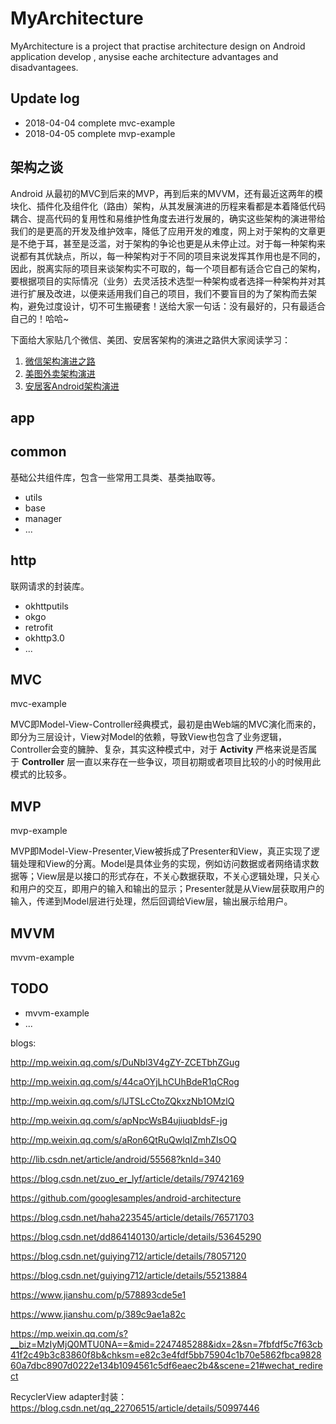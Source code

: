 # MyArchitecture

MyArchitecture is a project that practise architecture design on Android application develop , anysise eache architecture advantages and disadvantagees.

## Update log

 - 2018-04-04 complete mvc-example
 - 2018-04-05 complete mvp-example

## 架构之谈

Android 从最初的MVC到后来的MVP，再到后来的MVVM，还有最近这两年的模块化、插件化及组件化（路由）架构，从其发展演进的历程来看都是本着降低代码耦合、提高代码的复用性和易维护性角度去进行发展的，确实这些架构的演进带给我们的是更高的开发及维护效率，降低了应用开发的难度，网上对于架构的文章更是不绝于耳，甚至是泛滥，对于架构的争论也更是从未停止过。对于每一种架构来说都有其优缺点，所以，每一种架构对于不同的项目来说发挥其作用也是不同的，因此，脱离实际的项目来谈架构实不可取的，每一个项目都有适合它自己的架构，要根据项目的实际情况（业务）去灵活技术选型一种架构或者选择一种架构并对其进行扩展及改进，以便来适用我们自己的项目，我们不要盲目的为了架构而去架构，避免过度设计，切不可生搬硬套！送给大家一句话：没有最好的，只有最适合自己的！哈哈~

下面给大家贴几个微信、美团、安居客架构的演进之路供大家阅读学习：

1. [微信架构演进之路](http://mp.weixin.qq.com/s/mkhCzeoLdev5TyO6DqHEdw)
2. [美图外卖架构演进](http://mp.weixin.qq.com/s/3cd8zmrFHn149hl-1wIAyQ)
3. [安居客Android架构演进](http://mp.weixin.qq.com/s/P785VmG06tXM79UPExsgWg)

## app

## common

基础公共组件库，包含一些常用工具类、基类抽取等。

 - utils
 - base
 - manager
 - ...

## http

联网请求的封装库。

 - okhttputils
 - okgo
 - retrofit
 - okhttp3.0
 - ...

## MVC

mvc-example

MVC即Model-View-Controller经典模式，最初是由Web端的MVC演化而来的，即分为三层设计，View对Model的依赖，导致View也包含了业务逻辑，Controller会变的臃肿、复杂，其实这种模式中，对于 **Activity** 严格来说是否属于 **Controller** 层一直以来存在一些争议，项目初期或者项目比较的小的时候用此模式的比较多。

## MVP

mvp-example

MVP即Model-View-Presenter,View被拆成了Presenter和View，真正实现了逻辑处理和View的分离。Model是具体业务的实现，例如访问数据或者网络请求数据等；View层是以接口的形式存在，不关心数据获取，不关心逻辑处理，只关心和用户的交互，即用户的输入和输出的显示；Presenter就是从View层获取用户的输入，传递到Model层进行处理，然后回调给View层，输出展示给用户。

## MVVM

mvvm-example

## TODO

 - mvvm-example
 - ...

blogs:

http://mp.weixin.qq.com/s/DuNbl3V4gZY-ZCETbhZGug

http://mp.weixin.qq.com/s/44caOYjLhCUhBdeR1qCRog

http://mp.weixin.qq.com/s/lJTSLcCtoZQkxzNb1OMzlQ

http://mp.weixin.qq.com/s/apNpcWsB4ujiuqbIdsF-jg

http://mp.weixin.qq.com/s/aRon6QtRuQwlqIZmhZIsOQ

http://lib.csdn.net/article/android/55568?knId=340

https://blog.csdn.net/zuo_er_lyf/article/details/79742169

https://github.com/googlesamples/android-architecture

https://blog.csdn.net/haha223545/article/details/76571703

https://blog.csdn.net/dd864140130/article/details/53645290

https://blog.csdn.net/guiying712/article/details/78057120

https://blog.csdn.net/guiying712/article/details/55213884

https://www.jianshu.com/p/578893cde5e1

https://www.jianshu.com/p/389c9ae1a82c

https://mp.weixin.qq.com/s?__biz=MzIyMjQ0MTU0NA==&mid=2247485288&idx=2&sn=7fbfdf5c7f63cb41f2c49b3c83860f8b&chksm=e82c3e4fdf5bb75904c1b70e5862fbca982860a7dbc8907d0222e134b1094561c5df6eaec2b4&scene=21#wechat_redirect

RecyclerView adapter封装：
https://blog.csdn.net/qq_22706515/article/details/50997446